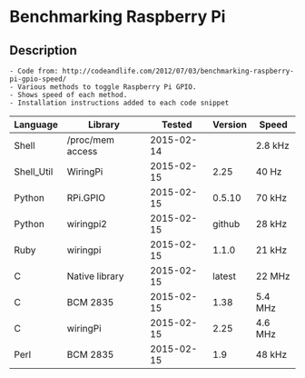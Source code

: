 Benchmarking Raspberry Pi
========================================================================

Description
------------------------------
    - Code from: http://codeandlife.com/2012/07/03/benchmarking-raspberry-pi-gpio-speed/
    - Various methods to toggle Raspberry Pi GPIO.  
    - Shows speed of each method.
    - Installation instructions added to each code snippet

|Language   | Library          |  Tested    | Version| Speed   |
|-----------|------------------|------------|--------|---------|
|Shell      | /proc/mem access | 2015-02-14 |        | 2.8 kHz |
|Shell_Util | WiringPi         | 2015-02-15 | 2.25   |  40 Hz  |
|Python     | RPi.GPIO         | 2015-02-15 | 0.5.10 |  70 kHz |
|Python     | wiringpi2        | 2015-02-15 | github |  28 kHz |
|Ruby       | wiringpi         | 2015-02-15 | 1.1.0  |  21 kHz |
|C          | Native library   | 2015-02-15 | latest |  22 MHz |
|C          | BCM 2835         | 2015-02-15 | 1.38   | 5.4 MHz |
|C          | wiringPi         | 2015-02-15 | 2.25   | 4.6 MHz |
|Perl       | BCM 2835         | 2015-02-15 | 1.9    |  48 kHz |
